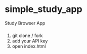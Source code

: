 # simple_study_app
Study Browser App

###
1. git clone / fork
2. add your API key
3. open index.html
